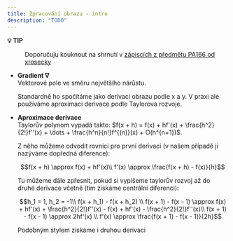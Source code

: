 ```yaml
---
title: Zpracování obrazu - intro
description: "TODO"
---
```


<dl><dt><strong>💡 TIP</strong></dt><dd>

Doporučuju kouknout na shrnutí v [zápiscích z předmětu PA166 od xrosecky](https://xrosecky.notion.site/PA166-Image-analysis-II-b2875a07366c404dabbf20a8b75a6e2e?pvs=74)
</dd></dl>

* **Gradient $\nabla$**\
Vektorové pole ve směru největšího nárůstu.

  Standardně ho spočítáme jako derivaci obrazu podle x a y. V praxi ale používáme aproximaci derivace podle Taylorova rozvoje.
* **Aproximace derivace**\
Taylorův polynom vypadá takto: $f(x + h) = f(x) + hf'(x) + \frac{h^2}{2!}f''(x) + \dots + \frac{h^n}{n!}f^{(n)}(x) + O(h^{n+1})$.

  Z něho můžeme odvodit rovnici pro první derivaci (v našem případě ji nazýváme dopředná diference):

  ```math
  f(x + h) \approx f(x) + hf'(x)\\
  f'(x) \approx \frac{f(x + h) - f(x)}{h}
  ```

  Tu můžeme dále zpřesnit, pokud si vypíšeme taylorův rozvoj až do druhé derivace včetně (tím získáme centrální diferenci):

  ```math
  h_1 = 1, h_2 = -1\\
  f(x + h_1) - f(x + h_2) \\
  f(x + 1) - f(x - 1) \approx f(x) + hf'(x) + \frac{h^2}{2!}f''(x) - f(x) + hf'(x) - \frac{h^2}{2!}f''(x)\\
  f(x + 1) - f(x - 1) \approx 2hf'(x) \\
  f'(x) \approx \frac{f(x + 1) - f(x - 1)}{2h}
  ```

  Podobným stylem získáme i druhou derivaci
